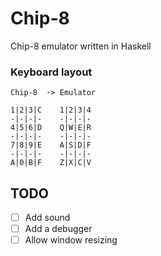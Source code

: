 # Chip-8
Chip-8 emulator written in Haskell

### Keyboard layout
```
Chip-8  -> Emulator

1|2|3|C    1|2|3|4 
-|-|-|-    -|-|-|-
4|5|6|D    Q|W|E|R
-|-|-|-    -|-|-|-
7|8|9|E    A|S|D|F
-|-|-|-    -|-|-|-
A|0|B|F    Z|X|C|V
```

## TODO
- [ ] Add sound
- [ ] Add a debugger
- [ ] Allow window resizing

